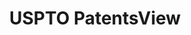 ---
layout: default
bigquery: https://console.cloud.google.com/bigquery?p=patents-public-data&d=patentsview&page=dataset
citation: Attribution should be given to PatentsView for use, distribution, or derivative
  works.
code: https://github.com/CSSIP-AIR/PatentsView-Code-Snippets/
contributors: USPTO
cost: None
description: 'PatentsView includes US patent data including raw data (summaries, applications,
  pregrant applications), disambugations of inventors and assignees, and inventor
  gender estimates.  Also foreign priority data, # of figures and sheets, and government
  interest statements.'
documentation: https://patentsview.org/query/builder-faqs
last_edit: 04/13/2022, 03:48:58
location: https://patentsview.org/
maintained_by: USPTO
record_creation_timestamp: 12/2/2020 17:20:46
schema_fields:
- subcategory_id
- publication_number
- type
- disamb_assignee_id_20200331
- abstract
- contract_award_number
- disamb_inventor_id_20200929
- sector_title
- subgroup_id
- disamb_assignee_id_20200929
- disamb_assignee_id_20190820
- disamb_inventor_id_20200630
- name_first
- male_flag
- series_code
- inventor_id
- section
- num
- longitude
- rel_id
- _102_date
- disamb_assignee_id_20191231
- organization_id
- disamb_inventor_id_20171003
- lawyer_id
- disclaimer_date
- application_id
- title
- disamb_inventor_id_20171226
- num_figures
- latlong
- num_sheets
- subgroup
- uuid
- state_fips
- designation
- assignee_id
- disamb_assignee_id_20200630
- doc_type
- subclass_id
- disamb_inventor_id_20180528
- city
- term_extension
- disamb_inventor_id_20190312
- disamb_assignee_id_20181127
- citation_id
- location_id
- role
- deceased
- term_disclaimer
- variety
- country
- lapse_of_patent
- f102_date
- action_date
- dependent
- subclass
- subsection_id
- f371_date
- disamb_assignee_id_20190312
- withdrawn
- group_id
- disamb_inventor_id_20190820
- kind
- patent_id
- exemplary
- filename
- disamb_inventor_id_20181127
- symbol_position
- disamb_inventor_id_20201229
- attribution_status
- applicant_type
- disamb_inventor_id_20191231
- mainclass_id
- term_grant
- classification_value
- level_two
- group
- latitude
- num_claims
- length
- county
- state
- disamb_assignee_id_20191008
- rawlocation_id
- disamb_inventor_id_20200331
- rule_47
- disamb_inventor_id_20191008
- _371_date
- relkind
- field_id
- doctype
- date
- name
- lname
- classification_level
- sequence
- country_transformed
- disamb_inventor_id_20170307
- latin_name
- text
- disamb_inventor_id_20170808
- reldocno
- gi_statement
- level_one
- number
- male
- ipc_version_indicator
- county_fips
- id
- field_title
- classification_data_source
- status
- rawassignee_id
- organization
- classification_status
- rawinventor_id
- section_id
- category
- category_id
- ipc_class
- level_three
- fname
- main_group
- name_last
shortname: patentsview
tags:
- disambiguation
- United States
- gender
terms_of_use: Creative Commons Attribution 4.0 International License.
timeframe: 1963-1999
title: USPTO PatentsView
uuid: cf1780b1-e265-4e49-8d1d-83b9cfe0fd9a
---
